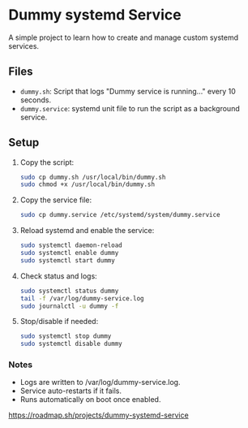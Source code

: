 # Dummy systemd Service

A simple project to learn how to create and manage custom systemd services.

## Files
- `dummy.sh`: Script that logs "Dummy service is running..." every 10 seconds.
- `dummy.service`: systemd unit file to run the script as a background service.

## Setup

1. Copy the script:
    ```bash
   sudo cp dummy.sh /usr/local/bin/dummy.sh
   sudo chmod +x /usr/local/bin/dummy.sh
    ```

2. Copy the service file:
    ```bash
    sudo cp dummy.service /etc/systemd/system/dummy.service
    ```
3. Reload systemd and enable the service:
    ```bash
    sudo systemctl daemon-reload
    sudo systemctl enable dummy
    sudo systemctl start dummy
    ```
4. Check status and logs:
    ```bash
    sudo systemctl status dummy
    tail -f /var/log/dummy-service.log
    sudo journalctl -u dummy -f
    ```
5. Stop/disable if needed:
    ```bash
    sudo systemctl stop dummy
    sudo systemctl disable dummy
    ```

### Notes
- Logs are written to /var/log/dummy-service.log.
- Service auto-restarts if it fails.
- Runs automatically on boot once enabled.

https://roadmap.sh/projects/dummy-systemd-service 
